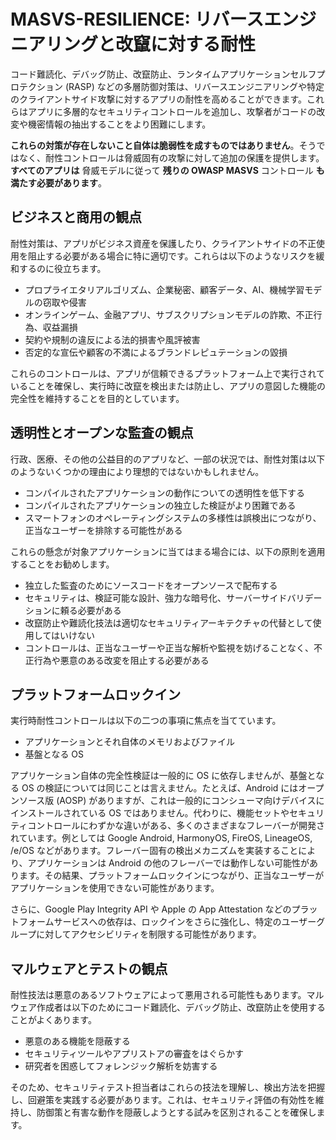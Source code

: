 # MASVS-RESILIENCE: リバースエンジニアリングと改竄に対する耐性

コード難読化、デバッグ防止、改竄防止、ランタイムアプリケーションセルフプロテクション (RASP) などの多層防御対策は、リバースエンジニアリングや特定のクライアントサイド攻撃に対するアプリの耐性を高めることができます。これらはアプリに多層的なセキュリティコントロールを追加し、攻撃者がコードの改変や機密情報の抽出することをより困難にします。

**これらの対策が存在しないこと自体は脆弱性を成すものではありません**。そうではなく、耐性コントロールは脅威固有の攻撃に対して追加の保護を提供します。**すべてのアプリは** 脅威モデルに従って **残りの OWASP MASVS** コントロール **も満たす必要があります**。

## ビジネスと商用の観点

耐性対策は、アプリがビジネス資産を保護したり、クライアントサイドの不正使用を阻止する必要がある場合に特に適切です。これらは以下のようなリスクを緩和するのに役立ちます。

- プロプライエタリアルゴリズム、企業秘密、顧客データ、AI、機械学習モデルの窃取や侵害
- オンラインゲーム、金融アプリ、サブスクリプションモデルの詐欺、不正行為、収益漏損
- 契約や規制の違反による法的損害や風評被害
- 否定的な宣伝や顧客の不満によるブランドレピュテーションの毀損

これらのコントロールは、アプリが信頼できるプラットフォーム上で実行されていることを確保し、実行時に改竄を検出または防止し、アプリの意図した機能の完全性を維持することを目的としています。

## 透明性とオープンな監査の観点

行政、医療、その他の公益目的のアプリなど、一部の状況では、耐性対策は以下のようないくつかの理由により理想的ではないかもしれません。

- コンパイルされたアプリケーションの動作についての透明性を低下する
- コンパイルされたアプリケーションの独立した検証がより困難である
- スマートフォンのオペレーティングシステムの多様性は誤検出につながり、正当なユーザーを排除する可能性がある

これらの懸念が対象アプリケーションに当てはまる場合には、以下の原則を適用することをお勧めします。

- 独立した監査のためにソースコードをオープンソースで配布する
- セキュリティは、検証可能な設計、強力な暗号化、サーバーサイドバリデーションに頼る必要がある
- 改竄防止や難読化技法は適切なセキュリティアーキテクチャの代替として使用してはいけない
- コントロールは、正当なユーザーや正当な解析や監視を妨げることなく、不正行為や悪意のある改変を阻止する必要がある

## プラットフォームロックイン

実行時耐性コントロールは以下の二つの事項に焦点を当てています。

- アプリケーションとそれ自体のメモリおよびファイル
- 基盤となる OS

アプリケーション自体の完全性検証は一般的に OS に依存しませんが、基盤となる OS の検証については同じことは言えません。たとえば、Android にはオープンソース版 (AOSP) がありますが、これは一般的にコンシューマ向けデバイスにインストールされている OS ではありません。代わりに、機能セットやセキュリティコントロールにわずかな違いがある、多くのさまざまなフレーバーが開発されています。例としては Google Android, HarmonyOS, FireOS, LineageOS, /e/OS などがあります。フレーバー固有の検出メカニズムを実装することにより、アプリケーションは Android の他のフレーバーでは動作しない可能性があります。その結果、プラットフォームロックインにつながり、正当なユーザーがアプリケーションを使用できない可能性があります。

さらに、Google Play Integrity API や Apple の App Attestation などのプラットフォームサービスへの依存は、ロックインをさらに強化し、特定のユーザーグループに対してアクセシビリティを制限する可能性があります。

## マルウェアとテストの観点

耐性技法は悪意のあるソフトウェアによって悪用される可能性もあります。マルウェア作成者は以下のためにコード難読化、デバッグ防止、改竄防止を使用することがよくあります。

- 悪意のある機能を隠蔽する
- セキュリティツールやアプリストアの審査をはぐらかす
- 研究者を困惑してフォレンジック解析を妨害する

そのため、セキュリティテスト担当者はこれらの技法を理解し、検出方法を把握し、回避策を実践する必要があります。これは、セキュリティ評価の有効性を維持し、防御策と有害な動作を隠蔽しようとする試みを区別されることを確保します。
